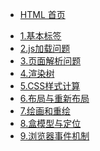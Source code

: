 <!-- docs/_sidebar.md -->

* [HTML 首页](html/README.md "HTML 首页")
<!-- * [指南](zh-cn/guide) -->
* [1.基本标签](html/1.%E5%9F%BA%E6%9C%AC%E6%A0%87%E7%AD%BE.md "1.基本标签")
* [2.js加载问题](html/2.js%E5%8A%A0%E8%BD%BD%E9%97%AE%E9%A2%98.md "2.js加载问题")
* [3.页面解析问题](html/3.%E9%A1%B5%E9%9D%A2%E8%A7%A3%E6%9E%90%E9%97%AE%E9%A2%98.md "3.页面解析问题")
* [4.渲染树](html/4.%E6%B8%B2%E6%9F%93%E6%A0%91.md "4.渲染树")
* [5.CSS样式计算](html/5.CSS%E6%A0%B7%E5%BC%8F%E8%AE%A1%E7%AE%97.md "5.CSS样式计算")
* [6.布局与重新布局](html/6.%E5%B8%83%E5%B1%80%E4%B8%8E%E9%87%8D%E6%96%B0%E5%B8%83%E5%B1%80.md "6.布局与重新布局")
* [7.绘画和重绘](html/7.%E7%BB%98%E7%94%BB%E5%92%8C%E9%87%8D%E7%BB%98.md "7.绘画和重绘")
* [8.盒模型与定位](html/8.%E7%9B%92%E6%A8%A1%E5%9E%8B%E4%B8%8E%E5%AE%9A%E4%BD%8D.md "8.盒模型与定位")
* [9.浏览器事件机制](html/9.%E6%B5%8F%E8%A7%88%E5%99%A8%E4%BA%8B%E4%BB%B6%E6%9C%BA%E5%88%B6.md "9.浏览器事件机制")


